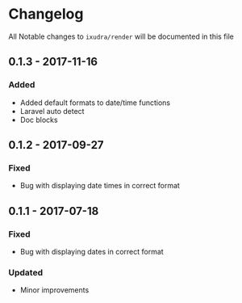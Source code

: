 # Changelog

All Notable changes to `ixudra/render` will be documented in this file

## 0.1.3 - 2017-11-16
### Added
- Added default formats to date/time functions
- Laravel auto detect
- Doc blocks

## 0.1.2 - 2017-09-27
### Fixed
- Bug with displaying date times in correct format

## 0.1.1 - 2017-07-18
### Fixed
- Bug with displaying dates in correct format

### Updated
- Minor improvements



